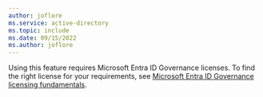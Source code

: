 ```yaml
---
author: joflore
ms.service: active-directory
ms.topic: include
ms.date: 09/15/2022
ms.author: joflore
---
```


Using this feature requires Microsoft Entra ID Governance licenses. To find the right license for your requirements, see [Microsoft Entra ID Governance licensing fundamentals](../articles/active-directory/governance/licensing-fundamentals.md).

